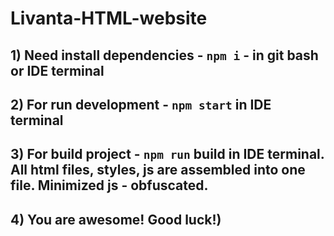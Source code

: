 # Livanta-HTML-website
## 1) Need install dependencies - `npm i` - in git bash or IDE terminal
## 2) For run development - `npm start` in IDE terminal
## 3) For build project - `npm run` build in IDE terminal. All html files, styles, js are assembled into one file. Minimized js - obfuscated.
## 4) You are awesome! Good luck!)
